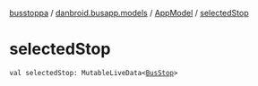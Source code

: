[busstoppa](../../index.md) / [danbroid.busapp.models](../index.md) / [AppModel](index.md) / [selectedStop](./selected-stop.md)

# selectedStop

`val selectedStop: MutableLiveData<`[`BusStop`](../../danbroid.busapp.data/-bus-stop/index.md)`>`